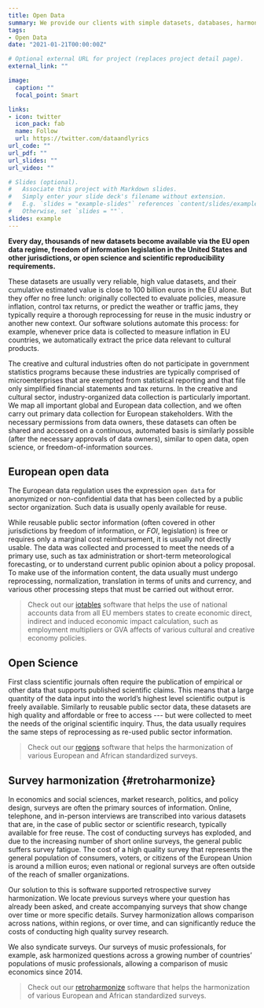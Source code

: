 ```yaml
---
title: Open Data
summary: We provide our clients with simple datasets, databases, harmonized survey data, and various other rich data applications; we provide them with continuous access to high-quality, re-processed, re-usable public sector and scientific data.
tags:
- Open Data
date: "2021-01-21T00:00:00Z"

# Optional external URL for project (replaces project detail page).
external_link: ""

image:
  caption: ""
  focal_point: Smart

links:
- icon: twitter
  icon_pack: fab
  name: Follow
  url: https://twitter.com/dataandlyrics
url_code: ""
url_pdf: ""
url_slides: ""
url_video: ""

# Slides (optional).
#   Associate this project with Markdown slides.
#   Simply enter your slide deck's filename without extension.
#   E.g. `slides = "example-slides"` references `content/slides/example-slides.md`.
#   Otherwise, set `slides = ""`.
slides: example
---
```



**Every day, thousands of new datasets become available via the EU open data regime, freedom of information legislation in the United States and other jurisdictions, or open science and scientific reproducibility requirements.**

These datasets are usually very reliable, high value datasets, and their cumulative estimated value is close to 100 billion euros in the EU alone. But they offer no free lunch: originally collected to evaluate policies, measure inflation, control tax returns, or predict the weather or traffic jams, they typically require a thorough reprocessing for reuse in the music industry or another new context. Our software solutions automate this process: for example, whenever price data is collected to measure inflation in EU countries, we automatically extract the price data relevant to cultural products.

The creative and cultural industries often do not participate in government statistics programs because these industries are typically comprised of microenterprises that are exempted from statistical reporting and that file only simplified financial statements and tax returns. In the creative and cultural sector, industry-organized data collection is particularly important. We map all important global and European data collection, and we often carry out primary data collection for European stakeholders. With the necessary permissions from data owners, these datasets can often be shared and accessed on a continuous, automated basis is similarly possible (after the necessary approvals of data owners), similar to open data, open science, or freedom-of-information sources.

## European open data

The European data regulation uses the expression `open data`  for anonymized or non-confidential data that has been collected by a public sector organization. Such data is usually openly available for reuse.

While reusable public sector information (often covered in other jurisdictions by freedom of information, or *FOI*, legislation) is free or requires only a marginal cost reimbursement, it is usually not directly usable. The data was collected and processed to meet the needs of a primary use, such as tax administration or short-term meteorological forecasting, or to understand current public opinion about a policy proposal. To make use of the information content, the data usually must undergo reprocessing, normalization, translation in terms of units and currency, and various other processing steps that must be carried out without error.

> Check out our [iotables](https:/iotables.dataobservatory.eu/) software that helps the use of national accounts data from all EU members states to create economic direct, indirect and induced economic impact calculation, such as employment multipliers or GVA affects of various cultural and creative economy policies.

## Open Science

First class scientific journals often require the publication of empirical or other data that supports published scientific claims. This means that a large quantity of the data input into the world’s highest level scientific output is freely available. Similarly to reusable public sector data, these datasets are high quality and affordable or free to access --- but were collected to meet the needs of the original scientific inquiry. Thus, the data usually requires the same steps of reprocessing as re-used public sector information.

> Check out our [regions](https:/regions.dataobservatory.eu/) software that helps the harmonization of various European and African standardized surveys.


## Survey harmonization {#retroharmonize}

In economics and social sciences, market research, politics, and policy design, surveys are often the primary sources of information. Online, telephone, and in-person interviews are transcribed into various datasets that are, in the case of public sector or scientific research, typically available for free reuse.
The cost of conducting surveys has exploded, and due to the increasing number of short online surveys, the general public suffers survey fatigue. The cost of a high quality survey that represents the general population of consumers, voters, or citizens of the European Union is around a million euros; even national or regional surveys are often outside of the reach of smaller organizations.

Our solution to this is software supported retrospective survey harmonization. We locate previous surveys where your question has already been asked, and create accompanying surveys that show change over time or more specific details. Survey harmonization allows comparison across nations, within regions, or over time, and can significantly reduce the costs of conducting high quality survey research.

We also syndicate surveys. Our surveys of music professionals, for example, ask harmonized questions across a growing number of countries’ populations of music professionals, allowing a comparison of music economics since 2014.

> Check out our [retroharmonize](https://retroharmonize.dataobservatory.eu/) software that helps the harmonization of various European and African standardized surveys.
